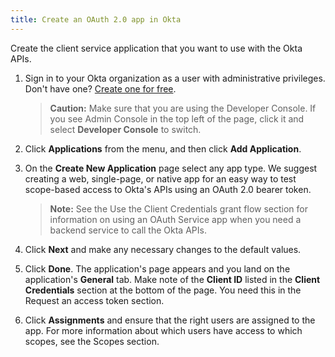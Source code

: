 ```yaml
---
title: Create an OAuth 2.0 app in Okta
---
```

Create the client service application that you want to use with the Okta APIs. 

1.  Sign in to your Okta organization as a user with administrative privileges. Don't have one? [Create one for free](https://developer.okta.com/signup).
 
    > **Caution:** Make sure that you are using the Developer Console. If you see Admin Console in the top left of the page, click it and select **Developer Console** to switch.
 
2.  Click **Applications** from the menu, and then click **Add Application**.
 
3.  On the **Create New Application** page select any app type. We suggest creating a web, single-page, or native app for an easy way to test scope-based access to Okta's APIs using an OAuth 2.0 bearer token. 

    > **Note:** See the <GuideLink link="../use-client-credentials-grant-flow">Use the Client Credentials grant flow</GuideLink> section for information on using an OAuth Service app when you need a backend service to call the Okta APIs.

4. Click **Next** and make any necessary changes to the default values.

5. Click **Done**. The application's page appears and you land on the application's **General** tab. Make note of the **Client ID** listed in the **Client Credentials** section at the bottom of the page. You need this in the <GuideLink link="../request-access-token">Request an access token</GuideLink> section.

6. Click **Assignments** and ensure that the right users are assigned to the app. For more information about which users have access to which scopes, see the <GuideLink link="../scopes">Scopes</GuideLink> section.
 
<NextSectionLink/> 
